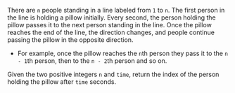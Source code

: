 There are `n` people standing in a line labeled from `1` to `n`. The first person in the line is holding a pillow initially. Every second, the person holding the pillow passes it to the next person standing in the line. Once the pillow reaches the end of the line, the direction changes, and people continue passing the pillow in the opposite direction.

- For example, once the pillow reaches the `n`th person they pass it to the `n - 1`th person, then to the `n - 2`th person and so on.

Given the two positive integers `n` and `time`, return the index of the person holding the pillow after `time` seconds.